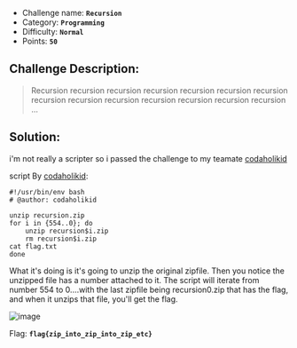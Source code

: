 - Challenge name: **`Recursion`**
- Category: **`Programming`**
- Difficulty: **`Normal`**
- Points: **`50`**

## Challenge Description:
> Recursion recursion recursion recursion recursion
recursion recursion recursion recursion recursion
recursion recursion recursion recursion ...


## Solution: 
i'm not really a scripter so i passed the challenge to my teamate [codaholikid](https://twitter.com/codaholikid)

script By [codaholikid](https://twitter.com/codaholikid):
```
#!/usr/bin/env bash
# @author: codaholikid

unzip recursion.zip
for i in {554..0}; do
    unzip recursion$i.zip
    rm recursion$i.zip
cat flag.txt
done
```

What it's doing is it's going to unzip the original zipfile. Then you notice the unzipped file has a number attached to it. The script will iterate from number 554 to 0....with the last zipfile being recursion0.zip that has the flag, and when it unzips that file, you'll get the flag.

![image](https://user-images.githubusercontent.com/33517160/116865636-a86c7100-ac12-11eb-89e6-16670ed1b23a.png)


Flag: **`flag{zip_into_zip_into_zip_etc}`**
